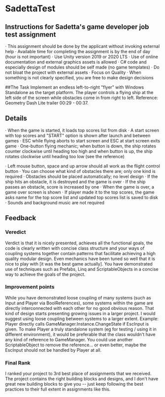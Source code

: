 # SadettaTest

## Instructions for Sadetta's game developer job test assignment
· This assignment should be done by the applicant without invoking external help
· Available time for completing the assignment is by the end of day (hour is not important)
· Use Unity version 2019 or 2020 LTS
· Use of online documentation and external graphics assets is allowed
· C# code and especially design of modules should be self made (no game templates)
· Do not bloat the project with external assets
· Focus on Quality
· When something is not clearly specified, you are free to make design decisions

##The Task
Implement an endless left-to-right "flyer" with Windows Standalone as the target platform. The player controls a flying ship at the
left side of the screen while obstacles come in from right to left. Reference: Geometry Dash Lite trailer 00:29 - 00:37.

## Details
· When the game is started, it loads top scores list from disk
· A start screen with top scores and "START" option is shown after launch and between games
· ESC while flying aborts to start screen and ESC at start screen exits game
· One-button flying mechanic; when button is down, the ship rotates counter clockwise
 until heading too high and when button is up, the ship rotates clockwise until
 heading too low (see the reference)

· Left mouse button, space and up arrow should all work as the flight control button
· You can choose what kind of obstacles there are; only one kind is required
· Obstacles should be placed automatically; no level design
· If the ship hits an obstacle, it is destroyed and the game is over
· If the ship passes an obstacle, score is increased by one
· When the game is over, a game over screen is shown
· If player made it to the top scores, the game asks name for the top score list
 and updated top scores list is saved to disk
· Sounds and background music are not required

## Feedback
### Veredict
Verdict is that it is nicely presented, achieves all the functional goals, the code is clearly written with concise class structure 
and your ways of coupling systems together contain patterns that facilitate achieving a high quality modular design. 
Even mechanics have been tuned so well that it is nice to play with [it was the best game actually]. 
You have demonstrated use of techniques such as Prefabs, Linq and ScriptableObjects in a concise way to achieve the goals of the project.
### Improvement points
While you have demonstrated loose coupling of many systems (such as Input and Player via BoolReferences), 
some systems within the game are directly interconnected with each other for no good obvious reason. 
That kind of design starts presenting growing issues in a larger project. I would suggest using loose coupling between systems
to a larger extent. Example: Player directly calls GameManager.Instance.ChangeState if EscInput is given. 
To make Player a truly standalone system (eg for testing / using it in different environment), 
it would be preferable that the class wouldn't have any kind of reference to GameManager. 
You could use another ScriptableObject to remove the reference... or even better, maybe the EscInput should not be handled by Player at all.
### Final Rank
I ranked your project to 3rd best place of assignments that we received. 
The project contains the right building blocks and designs, and I don't have great new building blocks to give you -- just keep following the best practices to their full extent in assignments like this.
